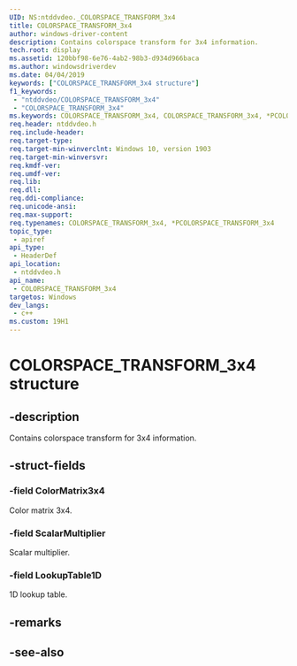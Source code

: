 ```yaml
---
UID: NS:ntddvdeo._COLORSPACE_TRANSFORM_3x4
title: COLORSPACE_TRANSFORM_3x4
author: windows-driver-content
description: Contains colorspace transform for 3x4 information.
tech.root: display
ms.assetid: 120bbf98-6e76-4ab2-98b3-d934d966baca
ms.author: windowsdriverdev
ms.date: 04/04/2019
keywords: ["COLORSPACE_TRANSFORM_3x4 structure"]
f1_keywords:
 - "ntddvdeo/COLORSPACE_TRANSFORM_3x4"
 - "COLORSPACE_TRANSFORM_3x4"
ms.keywords: COLORSPACE_TRANSFORM_3x4, COLORSPACE_TRANSFORM_3x4, *PCOLORSPACE_TRANSFORM_3x4, 
req.header: ntddvdeo.h
req.include-header:
req.target-type:
req.target-min-winverclnt: Windows 10, version 1903
req.target-min-winversvr:
req.kmdf-ver:
req.umdf-ver:
req.lib:
req.dll:
req.ddi-compliance:
req.unicode-ansi:
req.max-support:
req.typenames: COLORSPACE_TRANSFORM_3x4, *PCOLORSPACE_TRANSFORM_3x4
topic_type: 
 - apiref
api_type: 
 - HeaderDef
api_location: 
 - ntddvdeo.h
api_name: 
 - COLORSPACE_TRANSFORM_3x4
targetos: Windows
dev_langs:
 - c++
ms.custom: 19H1
---
```


# COLORSPACE_TRANSFORM_3x4 structure

## -description

Contains colorspace transform for 3x4 information.

## -struct-fields

### -field ColorMatrix3x4

Color matrix 3x4.

### -field ScalarMultiplier

Scalar multiplier.

### -field LookupTable1D

1D lookup table.

## -remarks

## -see-also

